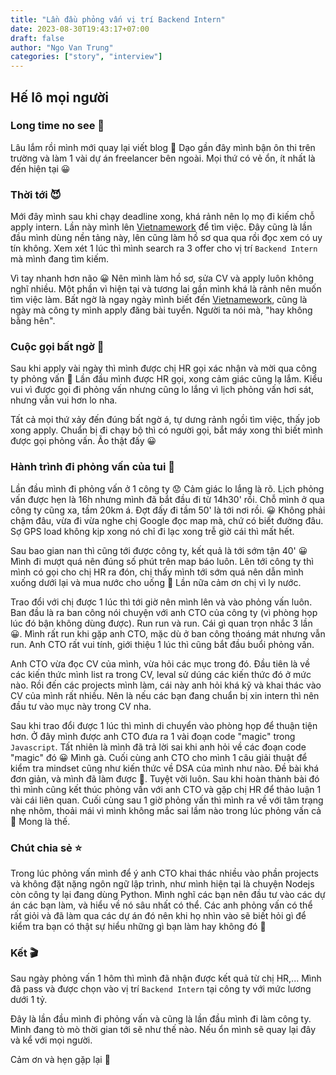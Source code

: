 ```yaml
---
title: "Lần đầu phỏng vấn vị trí Backend Intern"
date: 2023-08-30T19:43:17+07:00
draft: false
author: "Ngo Van Trung"
categories: ["story", "interview"]
---
```


## Hế lô mọi người

### Long time no see 🐳

Lâu lắm rồi mình mới quay lại viết blog 🐳 Dạo gần đây mình bận ôn thi trên trường và làm 1 vài dự án freelancer bên ngoài. Mọi thứ có vẻ ổn, ít nhất là đến hiện tại 😀

### Thời tới 😈

Mới đây mình sau khi chạy deadline xong, khá rảnh nên lọ mọ đi kiếm chỗ apply intern. Lần này mình lên [Vietnamework](https://www.vietnamworks.com) để tìm việc. Đây cũng là lần đầu mình dùng nền tảng này, lên cũng làm hồ sơ qua qua rồi đọc xem có uy tín không. Xem xét 1 lúc thì mình search ra 3 offer cho vị trí `Backend Intern` mà mình đang tìm kiếm. 

Vì tay nhanh hơn não 😀 Nên mình làm hồ sơ, sửa CV và apply luôn không nghĩ nhiều. Một phần vì hiện tại và tương lai gần mình khá là rảnh nên muốn tìm việc làm. Bất ngờ là ngay ngày mình biết đến [Vietnamework](https://www.vietnamworks.com), cũng là ngày mà công ty mình apply đăng bài tuyển. Người ta nói mà, "hay không bằng hên".

### Cuộc gọi bất ngờ 📱

Sau khi apply vài ngày thì mình được chị HR gọi xác nhận và mời qua công ty phỏng vấn 🐳 Lần đầu mình được HR gọi, xong cảm giác cũng lạ lắm. Kiểu vui vì được gọi đi phỏng vấn nhưng cũng lo lắng vì lịch phỏng vấn hơi sát, nhưng vẫn vui hơn lo nha. 

Tất cả mọi thứ xảy đến đúng bất ngờ á, tự dưng rảnh ngồi tìm việc, thấy job xong apply. Chuẩn bị đi chạy bộ thì có người gọi, bắt máy xong thì biết mình được gọi phỏng vấn. Ão thật đấy 😀

### Hành trình đi phỏng vấn của tui 🐳

Lần đầu mình đi phỏng vấn ở 1 công ty 😟 Cảm giác lo lắng là rõ. Lịch phỏng vấn được hẹn là 16h nhưng mình đã bắt đầu đi từ 14h30' rồi. Chỗ mình ở qua công ty cũng xa, tầm 20km á. Đợt đấy đi tầm 50' là tới nơi rồi. 😀 Không phải chậm đâu, vừa đi vừa nghe chị Google đọc map mà, chứ có biết đường đâu. Sợ GPS load không kịp xong nó chỉ đi lạc xong trễ giờ cái thì mất hết.

Sau bao gian nan thì cũng tới được công ty, kết quả là tới sớm tận 40' 😀 Mình đi mượt quá nên đúng số phút trên map báo luôn. Lên tới công ty thì mình có gọi cho chị HR ra đón, chị thấy mình tới sớm quá nên dẫn mình xuống dưới lại và mua nước cho uống 🥰 Lần nữa cảm ơn chị vì ly nước.

Trao đổi với chị được 1 lúc thì tới giờ nên mình lên và vào phỏng vấn luôn. Ban đầu là ra ban công nói chuyện với anh CTO của công ty (vì phòng họp lúc đó bận không dùng được). Run run và run. Cái gì quan trọn nhắc 3 lần 😀. Mình rất run khi gặp anh CTO, mặc dù ở ban công thoáng mát nhưng vẫn run. Anh CTO rất vui tính, giới thiệu 1 lúc thì cũng bắt đầu buổi phỏng vấn.

Anh CTO vừa đọc CV của mình, vừa hỏi các mục trong đó. Đầu tiên là về các kiến thức mình list ra trong CV, leval sử dúng các kiến thức đó ở mức nào. Rồi đến các projects mình làm, cái này anh hỏi khá kỹ và khai thác vào CV của mình rất nhiều. Nên là nếu các bạn đang chuẩn bị xin intern thì nên đầu tư vào mục này trong CV nha.

Sau khi trao đổi được 1 lúc thì mình di chuyển vào phòng họp để thuận tiện hơn. Ở đây mình được anh CTO đưa ra 1 vài đoạn code "magic" trong `Javascript`. Tất nhiên là mình đã trả lời sai khi anh hỏi về các đoạn code "magic" đó 😀 Mình gà. Cuối cùng anh CTO cho mình 1 câu giải thuật để kiểm tra mindset cũng như kiến thức về DSA của mình như nào. Đề bài khá đơn giản, và mình đã làm được 🐳. Tuyệt vời luôn. Sau khi hoàn thành bài đó thì mình cũng kết thúc phỏng vấn với anh CTO và gặp chị HR để thảo luận 1 vài cái liên quan. Cuối cùng sau 1 giờ phỏng vấn thì mình ra về với tâm trạng nhẹ nhõm, thoải mái vì mình không mắc sai lầm nào trong lúc phỏng vấn cả 🐧 Mong là thế. 

### Chút chia sẻ ⭐️

Trong lúc phỏng vấn mình để ý anh CTO khai thác nhiều vào phần projects và không đặt nặng ngôn ngữ lập trình, như mình hiện tại là chuyện Nodejs còn công ty lại đang dùng Python. Mình nghĩ các bạn nên đầu tư vào các dự án các bạn làm, và hiểu về nó sâu nhất có thể. Các anh phỏng vấn có thể rất giỏi và đã làm qua các dự án đó nên khi họ nhìn vào sẽ biết hỏi gì để kiểm tra bạn có thật sự hiểu những gì bạn làm hay không đó 🐳

### Kết 🎬

Sau ngày phỏng vấn 1 hôm thì mình đã nhận được kết quả từ chị HR,... Mình đã pass và được chọn vào vị trí `Backend Intern` tại công ty với mức lương dưới 1 tỷ. 

Đây là lần đầu mình đi phỏng vấn và cũng là lần đầu mình đi làm công ty. Mình đang tò mò thời gian tới sẽ như thế nào. Nếu ổn mình sẽ quay lại đây và kể với mọi người.

Cảm ơn và hẹn gặp lại 🐳
